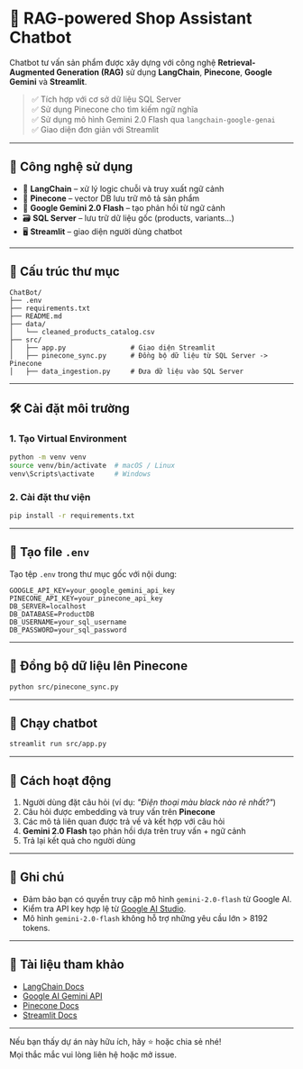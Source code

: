 
# 🛒 RAG-powered Shop Assistant Chatbot

Chatbot tư vấn sản phẩm được xây dựng với công nghệ **Retrieval-Augmented Generation (RAG)** sử dụng **LangChain**, **Pinecone**, **Google Gemini** và **Streamlit**.

> ✅ Tích hợp với cơ sở dữ liệu SQL Server  
> ✅ Sử dụng Pinecone cho tìm kiếm ngữ nghĩa  
> ✅ Sử dụng mô hình Gemini 2.0 Flash qua `langchain-google-genai`  
> ✅ Giao diện đơn giản với Streamlit

---

## 🔧 Công nghệ sử dụng

- 🧠 **LangChain** – xử lý logic chuỗi và truy xuất ngữ cảnh
- 🧬 **Pinecone** – vector DB lưu trữ mô tả sản phẩm
- 💬 **Google Gemini 2.0 Flash** – tạo phản hồi từ ngữ cảnh
- 🗃️ **SQL Server** – lưu trữ dữ liệu gốc (products, variants...)
- 🖥️ **Streamlit** – giao diện người dùng chatbot

---

## 📁 Cấu trúc thư mục

```
ChatBot/
├── .env
├── requirements.txt
├── README.md
├── data/
│   └── cleaned_products_catalog.csv
├── src/
│   ├── app.py                # Giao diện Streamlit
│   ├── pinecone_sync.py      # Đồng bộ dữ liệu từ SQL Server -> Pinecone
│   ├── data_ingestion.py     # Đưa dữ liệu vào SQL Server
```

---

## 🛠️ Cài đặt môi trường

### 1. Tạo Virtual Environment

```bash
python -m venv venv
source venv/bin/activate  # macOS / Linux
venv\Scripts\activate     # Windows
```

### 2. Cài đặt thư viện

```bash
pip install -r requirements.txt
```

---

## 🔐 Tạo file `.env`

Tạo tệp `.env` trong thư mục gốc với nội dung:

```dotenv
GOOGLE_API_KEY=your_google_gemini_api_key
PINECONE_API_KEY=your_pinecone_api_key
DB_SERVER=localhost
DB_DATABASE=ProductDB
DB_USERNAME=your_sql_username
DB_PASSWORD=your_sql_password
```

---

## 🔄 Đồng bộ dữ liệu lên Pinecone

```bash
python src/pinecone_sync.py
```

---

## 🚀 Chạy chatbot

```bash
streamlit run src/app.py
```

---

## 🧠 Cách hoạt động

1. Người dùng đặt câu hỏi (ví dụ: *"Điện thoại màu black nào rẻ nhất?"*)
2. Câu hỏi được embedding và truy vấn trên **Pinecone**
3. Các mô tả liên quan được trả về và kết hợp với câu hỏi
4. **Gemini 2.0 Flash** tạo phản hồi dựa trên truy vấn + ngữ cảnh
5. Trả lại kết quả cho người dùng

---

## 📝 Ghi chú

- Đảm bảo bạn có quyền truy cập mô hình `gemini-2.0-flash` từ Google AI.
- Kiểm tra API key hợp lệ từ [Google AI Studio](https://makersuite.google.com/app).
- Mô hình `gemini-2.0-flash` không hỗ trợ những yêu cầu lớn > 8192 tokens.

---

## 📌 Tài liệu tham khảo

- [LangChain Docs](https://docs.langchain.com/)
- [Google AI Gemini API](https://ai.google.dev/)
- [Pinecone Docs](https://docs.pinecone.io/)
- [Streamlit Docs](https://docs.streamlit.io/)

---

Nếu bạn thấy dự án này hữu ích, hãy ⭐️ hoặc chia sẻ nhé!  
Mọi thắc mắc vui lòng liên hệ hoặc mở issue.
